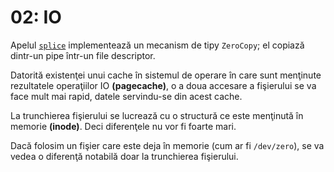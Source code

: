 # 02: IO

Apelul [`splice`](https://man7.org/linux/man-pages/man2/splice.2.html) implementează un mecanism de tipy `ZeroCopy`; el copiază dintr-un pipe într-un file descriptor.

Datorită existenţei unui cache în sistemul de operare în care sunt menţinute rezultatele operaţiilor IO **(pagecache)**, o a doua accesare a fişierului se va face mult mai rapid, datele servindu-se din acest cache.

La trunchierea fişierului se lucrează cu o structură ce este menţinută în memorie **(inode)**. Deci diferenţele nu vor fi foarte mari.

Dacă folosim un fişier care este deja în memorie (cum ar fi `/dev/zero`), se va vedea o diferenţă notabilă doar la trunchierea fişierului.
